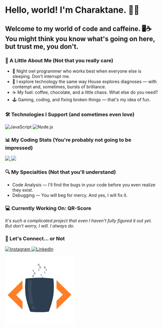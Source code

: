 # Hello, world! I'm Charaktane. 👋✨

<div>
  <h2>Welcome to my world of code and caffeine. 🖥️☕ You might think you know what's going on here, but trust me, you don't.</h2>
  
  <h3>🌙 A Little About Me (Not that you really care)</h3>
  <ul>
    <li>🖤 Night owl programmer who works best when everyone else is sleeping. Don't interrupt me.</li>
    <li>🚀 I explore technology the same way House explores diagnoses — with contempt and, sometimes, bursts of brilliance.</li>
    <li>☕ My fuel: coffee, chocolate, and a little chaos. What else do you need?</li>
    <li>🕹️ Gaming, coding, and fixing broken things — that's my idea of fun.</li>
  </ul>

  <h3>🛠️ Technologies I Support (and sometimes even love)</h3>
  <p>
    <img src="https://img.shields.io/badge/JavaScript-F7DF1E?style=for-the-badge&logo=javascript&logoColor=black" alt="JavaScript" />
    <img src="https://img.shields.io/badge/Node.js-43853D?style=for-the-badge&logo=node.js&logoColor=white" alt="Node.js" />
  </p>
  
  <h3>📊 My Coding Stats (You're probably not going to be impressed)</h3>
  <a href="https://github.com/Charaktane">
    <img height="180" src="https://github-readme-stats.vercel.app/api/?username=Charaktane&show_icons=true&theme=midnight-purple&include_all_commits=true&count_private=true"/>
  </a>

  <a href="https://github.com/Charaktane">
    <img height="180" src="https://github-readme-stats.vercel.app/api/top-langs/?username=Charaktane&layout=compact&langs_count=16&theme=midnight-purple"/>
  </a>

  <h3> 🔍 My Specialties (Not that you'll understand)</h3>
  <ul>
    <li>Code Analysis — I'll find the bugs in your code before you even realize they exist.</li>
    <li>Debugging — You will beg for mercy. And yes, I will fix it.</li>
  </ul>

  <h3> 💻 Currently Working On: QR-Score</h3>
  <i> It's such a complicated project that even I haven't fully figured it out yet. But don't worry, I will. I always do.</i>

  <h3>🖤 Let's Connect... or Not</h3>
  <div> 
    <a href="https://instagram.com/suyanne_dom" target="_blank">
      <img src="https://img.shields.io/badge/-Instagram-%23E4405F?style=for-the-badge&logo=instagram&logoColor=white" target="_blank" alt="Instagram" />
    </a>
    <a href="https://www.linkedin.com/in/suyanne-gomes-005b30302" target="_blank">
      <img src="https://img.shields.io/badge/-LinkedIn-%230077B5?style=for-the-badge&logo=linkedin&logoColor=white" target="_blank" alt="LinkedIn" />
    </a> 
  </div>

  <!-- Coffee Image ![Coffee and Code] -->

  ![Coffee and Code](assets/coffee.png)
</div>
